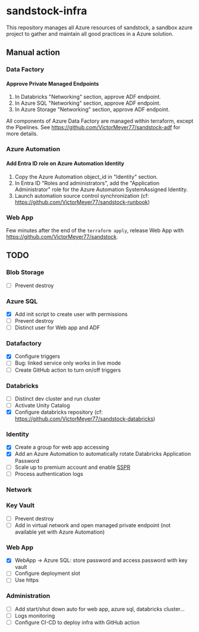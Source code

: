 # sandstock-infra


This repository manages all Azure resources of sandstock, a sandbox azure project to gather and maintain all good practices in a Azure solution.


## Manual action

### Data Factory

#### Approve Private Managed Endpoints

1. In Databricks "Networking" section, approve ADF endpoint.
2. In Azure SQL "Networking" section, approve ADF endpoint.
3. In Azure Storage "Networking" section, approve ADF endpoint.

All components of Azure Data Factory are managed within terraform, except the Pipelines.
See https://github.com/VictorMeyer77/sandstock-adf for more details.

### Azure Automation

#### Add Entra ID role on Azure Automation Identity

1. Copy the Azure Automation object_id in "Identity" section.
2. In Entra ID "Roles and administrators", add the "Application Administrator" role for the Azure Automation SystemAssigned Identity.
3. Launch automation source control synchronization (cf: https://github.com/VictorMeyer77/sandstock-runbook)

### Web App

Few minutes after the end of the `terraform apply`, release Web App with https://github.com/VictorMeyer77/sandstock.

## TODO

### Blob Storage

- [ ] Prevent destroy

### Azure SQL

- [x] Add init script to create user with permissions
- [ ] Prevent destroy
- [ ] Distinct user for Web app and ADF

### Datafactory

- [x] Configure triggers
- [ ] Bug: linked service only works in live mode
- [ ] Create GitHub action to turn on/off triggers

### Databricks

- [ ] Distinct dev cluster and run cluster
- [ ] Activate Unity Catalog
- [x] Configure databricks repository (cf: https://github.com/VictorMeyer77/sandstock-databricks)

### Identity

- [x] Create a group for web app accessing
- [x] Add an Azure Automation to automatically rotate Databricks Application Password
- [ ] Scale up to premium account and enable [SSPR](https://learn.microsoft.com/en-us/entra/identity/authentication/tutorial-enable-sspr)
- [ ] Process authentication logs

### Network

### Key Vault

- [ ] Prevent destroy
- [ ] Add in virtual network and open managed private endpoint (not available yet with Azure Automation)

### Web App

- [x] WebApp -> Azure SQL: store password and access password with key vault
- [ ] Configure deployment slot
- [ ] Use https

### Administration

- [ ] Add start/shut down auto for web app, azure sql, databricks cluster...
- [ ] Logs monitoring
- [ ] Configure CI-CD to deploy infra with GitHub action

